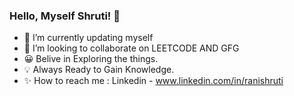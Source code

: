 ### Hello, Myself Shruti! 👋

- 🔭 I’m currently updating myself
- 👯 I’m looking to collaborate on LEETCODE AND GFG
- 😀 Belive in Exploring the things.
- 💡 Always Ready to Gain Knowledge.
- ✨ How to reach me : Linkedin - www.linkedin.com/in/ranishruti
 
